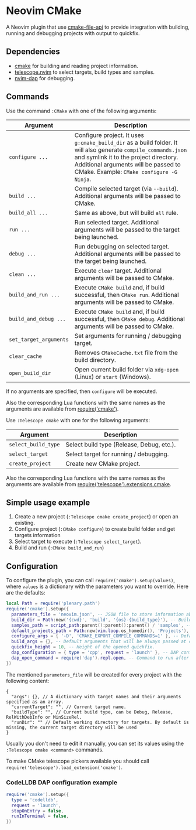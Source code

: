 # Neovim CMake

A Neovim plugin that use [cmake-file-api](https://cmake.org/cmake/help/latest/manual/cmake-file-api.7.html#codemodel-version-2) to provide integration with building, running and debugging projects with output to quickfix.

## Dependencies

- [cmake](https://cmake.org) for building and reading project information.
- [telescope.nvim](https://github.com/nvim-telescope/telescope.nvim) to select targets, build types and samples.
- [nvim-dap](https://github.com/mfussenegger/nvim-dap) for debugging.

## Commands

Use the command `:CMake` with one of the following arguments:

| Argument               | Description                                                                                                                                                                                                                                 |
| ---------------------- | ------------------------------------------------------------------------------------------------------------------------------------------------------------------------------------------------------------------------------------------- |
| `configure ...`        | Configure project. It uses `g:cmake_build_dir` as a build folder. It will also generate `compile_commands.json` and symlink it to the project directory. Additional arguments will be passed to CMake. Example: `CMake configure -G Ninja`. |
| `build ...`            | Compile selected target (via `--build`). Additional arguments will be passed to CMake.                                                                                                                                                      |
| `build_all ...`        | Same as above, but will build `all` rule.                                                                                                                                                                                                   |
| `run ...`              | Run selected target. Additional arguments will be passed to the target being launched.                                                                                                                                                      |
| `debug ...`            | Run debugging on selected target. Additional arguments will be passed to the target being launched.                                                                                                                                         |
| `clean ...`            | Execute `clear` target. Additional arguments will be passed to CMake.                                                                                                                                                                       |
| `build_and_run ...`    | Execute `CMake build` and, if build successful, then `CMake run`. Additional arguments will be passed to CMake.                                                                                                                             |
| `build_and_debug ...`  | Execute `CMake build` and, if build successful, then `CMake debug`. Additional arguments will be passed to CMake.                                                                                                                           |
| `set_target_arguments` | Set arguments for running / debugging target.                                                                                                                                                                                               |
| `clear_cache`          | Removes `CMakeCache.txt` file from the build directory.                                                                                                                                                                                     |
| `open_build_dir`       | Open current build folder via `xdg-open` (Linux) or `start` (Windows).                                                                                                                                                                      |

If no arguments are specified, then `configure` will be executed.

Also the corresponding Lua functions with the same names as the arguments are available from [require('cmake')](lua/cmake/init.lua).

Use `:Telescope cmake` with one for the following arguments:

| Argument            | Description                               |
| ------------------- | ----------------------------------------- |
| `select_build_type` | Select build type (Release, Debug, etc.). |
| `select_target`     | Select target for running / debugging.    |
| `create_project`    | Create new CMake project.                 |

Also the corresponding Lua functions with the same names as the arguments are available from [require('telescope').extensions.cmake](lua/telescope/_extensions/cmake.lua).

## Simple usage example

1. Create a new project (`:Telescope cmake create_project`) or open an existing.
2. Configure project (`:CMake configure`) to create build folder and get targets information
3. Select target to execute (`:Telescope select_target`).
4. Build and run (`:CMake build_and_run`)

## Configuration

To configure the plugin, you can call `require('cmake').setup(values)`, where `values` is a dictionary with the parameters you want to override. Here are the defaults:

```lua
local Path = require('plenary.path')
require('cmake').setup({
  parameters_file = 'neovim.json', -- JSON file to store information about selected target, run arguments and build type.
  build_dir = Path:new('{cwd}', 'build', '{os}-{build_type}'), -- Build directory. The expressions `{cwd}`, `{os}` and `{build_type}` will be expanded with the corresponding text values.
  samples_path = script_path:parent():parent():parent() / 'samples', -- Folder with samples. `samples` folder from the plugin directory is used by default.
  default_projects_path = Path:new(vim.loop.os_homedir(), 'Projects'), -- Default folder for creating project.
  configure_args = { '-D', 'CMAKE_EXPORT_COMPILE_COMMANDS=1' }, -- Default arguments that will be always passed at cmake configure step. By default tells cmake to generate `compile_commands.json`.
  build_args = {}, -- Default arguments that will be always passed at cmake build step.
  quickfix_height = 10, -- Height of the opened quickfix.
  dap_configuration = { type = 'cpp', request = 'launch' }, -- DAP configuration. By default configured to work with `lldb-vscode`.
  dap_open_command = require('dap').repl.open, -- Command to run after starting DAP session. You can set it to `false` if you don't want to open anything or `require('dapui').open` if you are using https://github.com/rcarriga/nvim-dap-ui
})
```

The mentioned `parameters_file` will be created for every project with the following content:

```jsonc
{
  "args": {}, // A dictionary with target names and their arguments specified as an array.
  "currentTarget": "", // Current target name.
  "buildType": "", // Current build type, can be Debug, Release, RelWithDebInfo or MinSizeRel.
  "runDir": "" // Default working directory for targets. By default is missing, the current target directory will be used
}
```

Usually you don't need to edit it manually, you can set its values using the `:Telescope cmake <command>` commands.

To make CMake telescope pickers available you should call `require('telescope').load_extension('cmake')`.

### CodeLLDB DAP configuration example

```lua
require('cmake').setup({
  type = 'codelldb',
  request = 'launch',
  stopOnEntry = false,
  runInTerminal = false,
})
```
